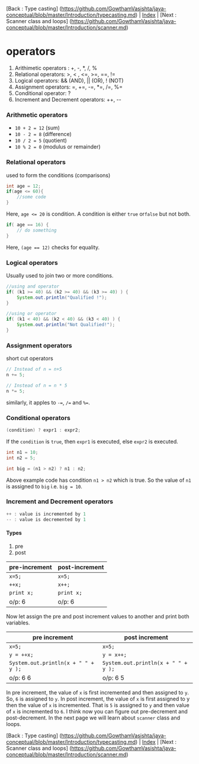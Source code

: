 [Back : Type casting] (https://github.com/GowthamVasishta/java-conceptual/blob/master/Introduction/typecasting.md) | [Index](https://github.com/GowthamVasishta/java-conceptual/tree/master/Introduction) | [Next : Scanner class and loops] (https://github.com/GowthamVasishta/java-conceptual/blob/master/Introduction/scanner.md)

# operators

 1. Arithimetic operators : +, -, *, /, %
 2. Relational operators: >, < , <=, >=, ==, !=
 3. Logical operators: && (AND), || (OR), ! (NOT)
 4. Assignment operators: =, +=, -=, *=, /=, %=
 5. Conditional operator: ?
 6. Increment and Decrement operators: ++, --

### Arithmetic operators

 - `10 + 2 = 12` (sum)
 - `10 - 2 = 8` (difference)
 - `10 / 2 = 5` (quotient)
 - `10 % 2 = 0` (modulus or remainder)

### Relational operators
used to form the conditions (comparisons)

```java
int age = 12;
if(age <= 60){
	//some code
}
```

Here, `age <= 20` is condition. A condition is either `true` or`false` but not both.

```java
if( age == 16) {
	// do something
}
```

Here, `(age == 12)` checks for equality.

### Logical operators
Usually used to join two or more conditions.

```java
//using and operator
if( (k1 >= 40) && (k2 >= 40) && (k3 >= 40) ) {
	System.out.println("Qualified !");
}

//using or operator
if( (k1 < 40) && (k2 < 40) && (k3 < 40) ) {
	System.out.println("Not Qualified!");
}

```
### Assignment operators
short cut operators

```java
// Instead of n = n+5
n += 5;

// Instead of n = n * 5
n *= 5;
```
similarly, it apples to `-=`, `/=` and `%=`.

### Conditional operators

```java
(condition) ? expr1 : expr2;
```
If the `condition` is `true`, then `expr1` is executed, else `expr2` is executed.

```java
int n1 = 10;
int n2 = 5;

int big = (n1 > n2) ? n1 : n2;

```
Above example code has condition `n1 > n2` which is true. So the value of `n1` is assigned to `big` i.e. `big = 10`.

### Increment and Decrement operators

```java
++ : value is incremented by 1
-- : value is decremented by 1
```

#### Types

 1. pre
 2. post

pre-increment | post-increment
-----------|------
 `x=5;`    |`x=5;`
 `++x;`    |`x++;`
 `print x;`| `print x;`
 o/p: 6    | o/p: 6

Now let assign the pre and post increment values to another and print both variables.

pre increment     | post increment
------------------|----------------
 `x=5;`           |`x=5;`
 `y = ++x;`       |`y = x++;`
`System.out.println(x + " " + y );`| `System.out.println(x + " " + y );`
 o/p: 6 6         | o/p: 6 5

In pre increment, the value of `x` is first incremented and then assigned to `y`. So, `6` is assigned to `y`. In post increment, the value of `x` is first assigned to y then the value of `x` is incremented. That is `5` is assigned to `y` and then value of `x` is incremented to `6`.
I think now you can figure out pre-decrement and post-decrement. In the next page we will learn about `scanner` class and loops.

[Back : Type casting] (https://github.com/GowthamVasishta/java-conceptual/blob/master/Introduction/typecasting.md) | [Index](https://github.com/GowthamVasishta/java-conceptual/tree/master/Introduction) | [Next : Scanner class and loops] (https://github.com/GowthamVasishta/java-conceptual/blob/master/Introduction/scanner.md)



